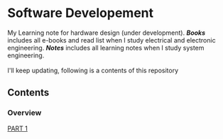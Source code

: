 # Software Developement
My Learning note for hardware design (under development). ***Books*** includes all e-books and read list when I study electrical and electronic engineering. ***Notes*** includes all learning notes when I study system engineering. <br>
<br>
I'll keep updating, following is a contents of this repository
## Contents
### Overview
[PART 1](https://github.com/DIJUNLIAO)
